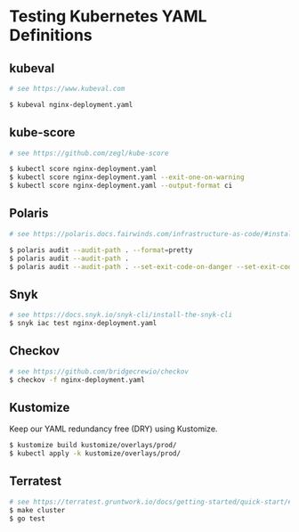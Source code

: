 # Testing Kubernetes YAML Definitions

## kubeval

```bash
# see https://www.kubeval.com

$ kubeval nginx-deployment.yaml
```

## kube-score

```bash
# see https://github.com/zegl/kube-score

$ kubectl score nginx-deployment.yaml
$ kubectl score nginx-deployment.yaml --exit-one-on-warning
$ kubectl score nginx-deployment.yaml --output-format ci
```

## Polaris

```bash
# see https://polaris.docs.fairwinds.com/infrastructure-as-code/#install-the-cli

$ polaris audit --audit-path . --format=pretty
$ polaris audit --audit-path .
$ polaris audit --audit-path . --set-exit-code-on-danger --set-exit-code-below-score 90
```

## Snyk

```bash
# see https://docs.snyk.io/snyk-cli/install-the-snyk-cli
$ snyk iac test nginx-deployment.yaml
```

## Checkov

```bash
# see https://github.com/bridgecrewio/checkov
$ checkov -f nginx-deployment.yaml
```

## Kustomize

Keep our YAML redundancy free (DRY) using Kustomize.

```bash
$ kustomize build kustomize/overlays/prod/
$ kubectl apply -k kustomize/overlays/prod/
```

## Terratest 

```bash
# see https://terratest.gruntwork.io/docs/getting-started/quick-start/#example-4-kubernetes
$ make cluster
$ go test
```
